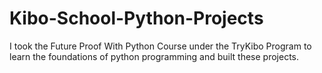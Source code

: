 # Kibo-School-Python-Projects
I took the Future Proof With Python Course under the TryKibo Program to learn the foundations of python programming and built these projects.

